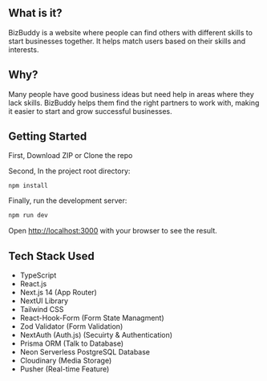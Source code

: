 ## What is it?

BizBuddy is a website where people can find others with different skills to start businesses together. It helps match users based on their skills and interests.

## Why?

Many people have good business ideas but need help in areas where they lack skills. BizBuddy helps them find the right partners to work with, making it easier to start and grow successful businesses.

## Getting Started

First, Download ZIP or Clone the repo

Second, In the project root directory:

```
npm install
```

Finally, run the development server:

```bash
npm run dev
```

Open [http://localhost:3000](http://localhost:3000) with your browser to see the result.

## Tech Stack Used

- TypeScript
- React.js
- Next.js 14 (App Router)
- NextUI Library
- Tailwind CSS
- React-Hook-Form (Form State Managment)
- Zod Validator (Form Validation)
- NextAuth (Auth.js) (Secuirty & Authentication)
- Prisma ORM (Talk to Database)
- Neon Serverless PostgreSQL Database
- Cloudinary (Media Storage)
- Pusher (Real-time Feature)
